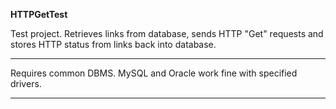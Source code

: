 **HTTPGetTest**

Test project. Retrieves links from database, sends HTTP "Get" requests and stores HTTP status from links back into database.
***
Requires common DBMS. MySQL and Oracle work fine with specified drivers.
***
